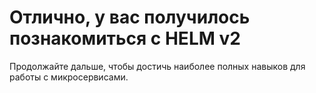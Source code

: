 # Отлично, у вас получилось познакомиться с HELM v2

Продолжайте дальше, чтобы достичь наиболее полных навыков для работы с микросервисами.